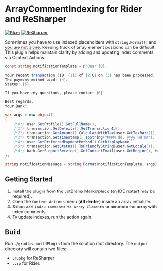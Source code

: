 # ArrayCommentIndexing for Rider and ReSharper

[![Rider](https://img.shields.io/jetbrains/plugin/v/com.github.mikeamputer.arraycommentindexing.svg?label=Rider&colorB=0A7BBB&style=for-the-badge&logo=rider)](https://plugins.jetbrains.com/plugin/26764-array-comments-indexing)
[![ReSharper](https://img.shields.io/resharper/v/ReSharperPlugin.ArrayCommentIndexing.svg?label=ReSharper&colorB=0A7BBB&style=for-the-badge&logo=resharper)](https://plugins.jetbrains.com/plugin/26757-array-comment-indexing)

Sometimes you have to use indexed placeholders with `string.Format()` and [you are not alone](https://github.com/dotnet/runtime/discussions/100259). Keeping track of array element positions can be difficult. This plugin helps maintain clarity by adding and updating index comments via Context Actions.

```c#
const string notificationTemplate = @"Dear {0},

Your recent transaction (ID: {1}) of {2:C} on {3} has been processed.
The payment method used: {4}.
Status: {5}.

If you have any questions, please contact {6}.

Best regards,
Your Bank";

var args = new object[]
{
    /*0*/ user.GetProfile().GetFullName(),
    /*1*/ transaction.GetDetails().GetTransactionId(),
    /*2*/ transaction.GetAmount().CalculateWithTax(user.GetTaxRate()),
    /*3*/ transaction.GetTimestamp().ToString("MMMM dd, yyyy HH:mm"),
    /*4*/ user.GetPreferredPaymentMethod().GetDisplayName(),
    /*5*/ transaction.GetStatus().ToFriendlyString(user.GetLocale()),
    /*6*/ bank.GetSupportService().GetContactEmail(user.GetRegion(), true)
};

string notificationMessage = string.Format(notificationTemplate, args);
```

## Getting Started
1. Install the plugin from the JetBrains Marketplace (an IDE restart may be required).
2. Open the `Context Actions` menu (**Alt+Enter**) inside an array initializer.
3. Select `Add Index Comments to Array Elements` to annotate the array with index comments.
4. To update indexes, run the action again.

## Build
Run `./gradlew buildPlugin` from the solution root directory. The `output` directory will contain two files:
- `.nupkg` for ReSharper
- `.zip` for Rider.
